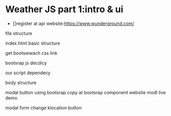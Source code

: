 # Weather JS part 1:intro & ui

* []register at api website:https://www.wunderground.com/

file structure

index.html basic structure

get bootswwach css link

bootsrap js decdicy

our script dependecy

body structure

modal button using bootsrap.copy at bootsrap component website modl live demo

modal form
change klocation button
